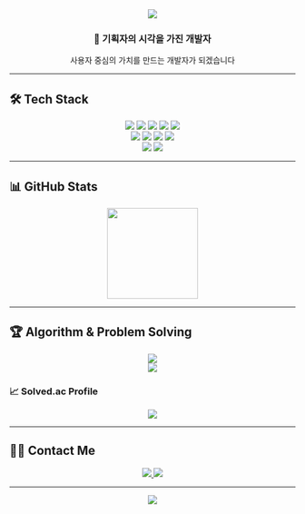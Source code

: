 <div align="center">
    <img src="https://capsule-render.vercel.app/api?type=waving&color=0:E3F2FD,100:2196F3&height=200&text=JIEUN%20YU&animation=fadeIn&fontColor=ffffff&fontSize=50&fontAlignY=35" />
</div>

<div align="center">
    <h3>🎯 기획자의 시각을 가진 개발자</h3>
    <p>사용자 중심의 가치를 만드는 개발자가 되겠습니다</p>
</div>

---

## 🛠️ Tech Stack

<div align="center">
    <img src="https://img.shields.io/badge/Java-ED8B00?style=for-the-badge&logo=openjdk&logoColor=white" />
    <img src="https://img.shields.io/badge/JavaScript-F7DF1E?style=for-the-badge&logo=JavaScript&logoColor=black" />
    <img src="https://img.shields.io/badge/Vue.js-35495E?style=for-the-badge&logo=vue.js&logoColor=4FC08D" />
    <img src="https://img.shields.io/badge/Spring-6DB33F?style=for-the-badge&logo=spring&logoColor=white" />
    <img src="https://img.shields.io/badge/Spring_Boot-F2F4F9?style=for-the-badge&logo=spring-boot" />
    <br/>
    <img src="https://img.shields.io/badge/MySQL-005C84?style=for-the-badge&logo=mysql&logoColor=white" />
    <img src="https://img.shields.io/badge/HTML5-E34F26?style=for-the-badge&logo=html5&logoColor=white" />
    <img src="https://img.shields.io/badge/Git-F05032?style=for-the-badge&logo=git&logoColor=white" />
    <img src="https://img.shields.io/badge/GitHub-100000?style=for-the-badge&logo=github&logoColor=white" />
    <br/>
    <img src="https://img.shields.io/badge/Figma-F24E1E?style=for-the-badge&logo=figma&logoColor=white" />
    <img src="https://img.shields.io/badge/Notion-000000?style=for-the-badge&logo=notion&logoColor=white" />
</div>

---

## 📊 GitHub Stats

<div align="center">
    <img height="160em" src="https://github-readme-stats.vercel.app/api?username=Jieun4587&show_icons=true&theme=vue&include_all_commits=true&count_private=true"/>
</div>

---

## 🏆 Algorithm & Problem Solving

<div align="center">
    <img src="http://mazassumnida.wtf/api/v2/generate_badge?boj=jieun8764"/>
</div>

<div align="center">
    <img src="http://mazassumnida.wtf/api/generate_badge?boj=jieun8764"/>
</div>

### 📈 Solved.ac Profile
<div align="center">
    <img src="http://mazassumnida.wtf/api/mini/generate_badge?boj=jieun8764"/>
</div>

---

## 🧑‍💻 Contact Me

<div align="center">
    <a href="mailto:jieun8764@gmail.com">
        <img src="https://img.shields.io/badge/Gmail-D14836?style=for-the-badge&logo=gmail&logoColor=white" />
    </a>
    <a href="https://github.com/Jieun4587">
        <img src="https://img.shields.io/badge/GitHub-100000?style=for-the-badge&logo=github&logoColor=white" />
    </a>
</div>

---

<div align="center">
    <img src="https://capsule-render.vercel.app/api?type=waving&color=0:2196F3,100:E3F2FD&height=120&section=footer" />
</div>



